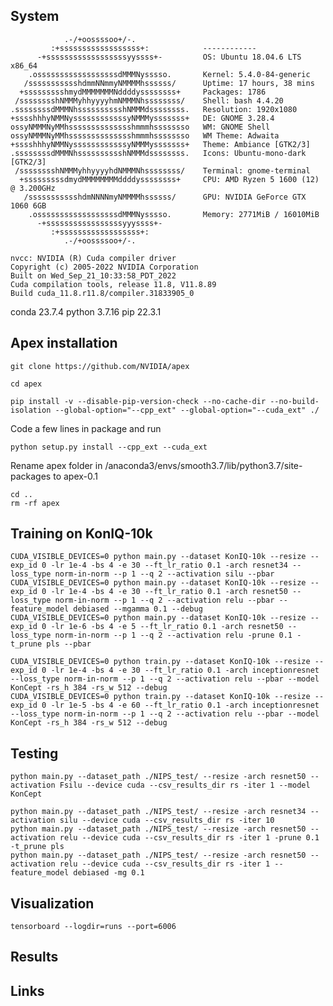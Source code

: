 ## System
```
            .-/+oossssoo+/-.               
         :+ssssssssssssssssss+:            ------------ 
      -+ssssssssssssssssssyyssss+-         OS: Ubuntu 18.04.6 LTS x86_64 
    .ossssssssssssssssssdMMMNysssso.       Kernel: 5.4.0-84-generic 
   /ssssssssssshdmmNNmmyNMMMMhssssss/      Uptime: 17 hours, 38 mins 
  +ssssssssshmydMMMMMMMNddddyssssssss+     Packages: 1786 
 /sssssssshNMMMyhhyyyyhmNMMMNhssssssss/    Shell: bash 4.4.20 
.ssssssssdMMMNhsssssssssshNMMMdssssssss.   Resolution: 1920x1080 
+sssshhhyNMMNyssssssssssssyNMMMysssssss+   DE: GNOME 3.28.4 
ossyNMMMNyMMhsssssssssssssshmmmhssssssso   WM: GNOME Shell 
ossyNMMMNyMMhsssssssssssssshmmmhssssssso   WM Theme: Adwaita 
+sssshhhyNMMNyssssssssssssyNMMMysssssss+   Theme: Ambiance [GTK2/3] 
.ssssssssdMMMNhsssssssssshNMMMdssssssss.   Icons: Ubuntu-mono-dark [GTK2/3] 
 /sssssssshNMMMyhhyyyyhdNMMMNhssssssss/    Terminal: gnome-terminal 
  +sssssssssdmydMMMMMMMMddddyssssssss+     CPU: AMD Ryzen 5 1600 (12) @ 3.200GHz 
   /ssssssssssshdmNNNNmyNMMMMhssssss/      GPU: NVIDIA GeForce GTX 1060 6GB 
    .ossssssssssssssssssdMMMNysssso.       Memory: 2771MiB / 16010MiB 
      -+sssssssssssssssssyyyssss+- 
         :+ssssssssssssssssss+:                                   
            .-/+oossssoo+/-. 
```
```
nvcc: NVIDIA (R) Cuda compiler driver
Copyright (c) 2005-2022 NVIDIA Corporation
Built on Wed_Sep_21_10:33:58_PDT_2022
Cuda compilation tools, release 11.8, V11.8.89
Build cuda_11.8.r11.8/compiler.31833905_0
```

conda 23.7.4
python 3.7.16
pip 22.3.1

## Apex installation
```
git clone https://github.com/NVIDIA/apex
```
```
cd apex
```
```
pip install -v --disable-pip-version-check --no-cache-dir --no-build-isolation --global-option="--cpp_ext" --global-option="--cuda_ext" ./
```
Code a few lines in package and run
```
python setup.py install --cpp_ext --cuda_ext
```
Rename apex folder in /anaconda3/envs/smooth3.7/lib/python3.7/site-packages to apex-0.1
```
cd ..
rm -rf apex
```

## Training on KonIQ-10k
```
CUDA_VISIBLE_DEVICES=0 python main.py --dataset KonIQ-10k --resize --exp_id 0 -lr 1e-4 -bs 4 -e 30 --ft_lr_ratio 0.1 -arch resnet34 --loss_type norm-in-norm --p 1 --q 2 --activation silu --pbar
CUDA_VISIBLE_DEVICES=0 python main.py --dataset KonIQ-10k --resize --exp_id 0 -lr 1e-4 -bs 4 -e 30 --ft_lr_ratio 0.1 -arch resnet50 --loss_type norm-in-norm --p 1 --q 2 --activation relu --pbar --feature_model debiased --mgamma 0.1 --debug
CUDA_VISIBLE_DEVICES=0 python main.py --dataset KonIQ-10k --resize --exp_id 0 -lr 1e-6 -bs 4 -e 5 --ft_lr_ratio 0.1 -arch resnet50 --loss_type norm-in-norm --p 1 --q 2 --activation relu -prune 0.1 -t_prune pls --pbar

CUDA_VISIBLE_DEVICES=0 python train.py --dataset KonIQ-10k --resize --exp_id 0 -lr 1e-4 -bs 4 -e 30 --ft_lr_ratio 0.1 -arch inceptionresnet --loss_type norm-in-norm --p 1 --q 2 --activation relu --pbar --model KonCept -rs_h 384 -rs_w 512 --debug
CUDA_VISIBLE_DEVICES=0 python train.py --dataset KonIQ-10k --resize --exp_id 0 -lr 1e-5 -bs 4 -e 60 --ft_lr_ratio 0.1 -arch inceptionresnet --loss_type norm-in-norm --p 1 --q 2 --activation relu --pbar --model KonCept -rs_h 384 -rs_w 512 --debug
```
## Testing
```
python main.py --dataset_path ./NIPS_test/ --resize -arch resnet50 --activation Fsilu --device cuda --csv_results_dir rs -iter 1 --model KonCept

python main.py --dataset_path ./NIPS_test/ --resize -arch resnet34 --activation silu --device cuda --csv_results_dir rs -iter 10
python main.py --dataset_path ./NIPS_test/ --resize -arch resnet50 --activation relu --device cuda --csv_results_dir rs -iter 1 -prune 0.1 -t_prune pls
python main.py --dataset_path ./NIPS_test/ --resize -arch resnet50 --activation relu --device cuda --csv_results_dir rs -iter 1 --feature_model debiased -mg 0.1
```

## Visualization
```
tensorboard --logdir=runs --port=6006
```
## Results

<!-- | arch | activation | eps 2 | eps 4 | eps 6 | eps 8 | eps 10 |
|------|:----------:|:-----:|:-----:|:-----:|:-----:|-------:|
|resnet34|relu|783.23204070329|1563.6732801795|2341.83929860591|3117.28492379188|3890.36685228347|
|resnet34|silu|783.28941017389|1563.97335231304|2342.45024621486|3118.20954084396|3891.54888689518|
|wideresnet50|relu|783.2502014935017|1563.7392178177834|2341.9534787535667|3117.4952164292336|3890.666365623474|
|resnet50|relu|783.2514122128487|1563.7654811143875|2341.969683766365|3117.523342370987|3890.707716345787|
|resnet34|relu|783.2173258066177|1563.6410564184189|2341.7897522449493|3117.240220308304|3890.296071767807|

| arch | activation | degree | eps 2 | eps 4 | eps 6 | eps 8 | eps 10 | SROCC |
|------|:----------:|:------:|:-----:|:-----:|:-----:|:-----:|:------:|------:|
|	resnet34|	silu|	10^4|	783.28|	1563.96|	2342.46|	3118.32|	3891.82|	0.91|
|	resnet34	|relu	|10^4	|783.22	|1563.64	|2341.79	|3117.24	|3890.3	|0.92|
|	resnet50	|relu	|10^4	|783.25	|1563.77	|2341.97	|3117.52	|3890.71	|0.94|
|	wideresnet50|	relu|	10^4|	783.25|	1563.74|	2341.96	|3117.5	|3890.67|	0.94| -->
									



## Links
<!-- [KonIQ-10k](https://drive.google.com/file/d/13KlUl_Uo68MDjL_ef7INQHf_waDZf4R9/view?usp=drive_link)<br>
[Checkpoints-SiLU](https://drive.google.com/file/d/19sbNdE7EJDQScCWgPuQpxgptYt1YckM0/view?usp=drive_link)<br>
[Checkpoints-ReLU](https://drive.google.com/file/d/1pte9VqUfsD3Eu0DSNQYKQpbtJep2zxEB/view?usp=drive_link)<br>
[Checkpoints-SiLU_res34](https://drive.google.com/file/d/1OrU0zi8-TWI_MkE_1OetBKG-EvQ8hGpX/view?usp=drive_link)<br>
[Checkpoints-ReLU_res34](https://drive.google.com/file/d/1kDGQ96qYbZuXXpqiT-BD-pk8TY_WNtkS/view?usp=drive_link)<br>
[Checkpoints-ReLU-SiLU_res34](https://drive.google.com/file/d/1F-9J2R9j6ID5ln-ZPPcDPzUlXZX0PuFr/view?usp=drive_link)<br> -->
